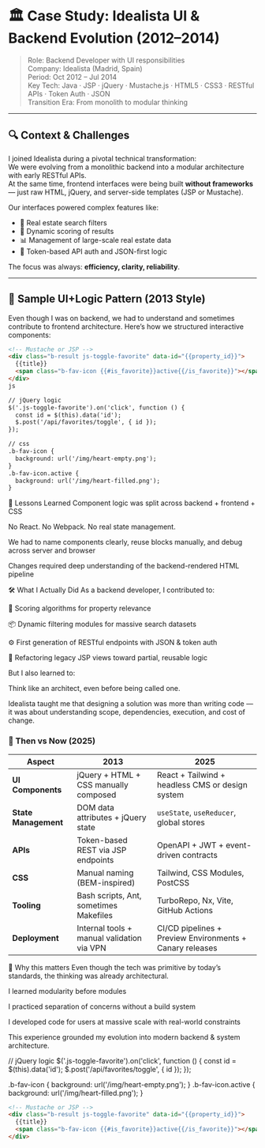 # 🏛️ Case Study: Idealista UI & Backend Evolution (2012–2014)

> Role: Backend Developer with UI responsibilities  
> Company: Idealista (Madrid, Spain)  
> Period: Oct 2012 – Jul 2014  
> Key Tech: Java · JSP · jQuery · Mustache.js · HTML5 · CSS3 · RESTful APIs · Token Auth · JSON  
> Transition Era: From monolith to modular thinking

---

## 🔍 Context & Challenges

I joined Idealista during a pivotal technical transformation:  
We were evolving from a monolithic backend into a modular architecture with early RESTful APIs.  
At the same time, frontend interfaces were being built **without frameworks** — just raw HTML, jQuery, and server-side templates (JSP or Mustache).

Our interfaces powered complex features like:

- 🔎 Real estate search filters
- 🧮 Dynamic scoring of results
- 📊 Management of large-scale real estate data
- 🔐 Token-based API auth and JSON-first logic

The focus was always: **efficiency, clarity, reliability**.

---

## 🧱 Sample UI+Logic Pattern (2013 Style)

Even though I was on backend, we had to understand and sometimes contribute to frontend architecture. Here’s how we structured interactive components:

```html
<!-- Mustache or JSP -->
<div class="b-result js-toggle-favorite" data-id="{{property_id}}">
  {{title}}
  <span class="b-fav-icon {{#is_favorite}}active{{/is_favorite}}"></span>
</div>
js

// jQuery logic
$('.js-toggle-favorite').on('click', function () {
  const id = $(this).data('id');
  $.post('/api/favorites/toggle', { id });
});

// css
.b-fav-icon {
  background: url('/img/heart-empty.png');
}
.b-fav-icon.active {
  background: url('/img/heart-filled.png');
}
```

🧠 Lessons Learned
Component logic was split across backend + frontend + CSS

No React. No Webpack. No real state management.

We had to name components clearly, reuse blocks manually, and debug across server and browser

Changes required deep understanding of the backend-rendered HTML pipeline

🛠️ What I Actually Did
As a backend developer, I contributed to:

🧮 Scoring algorithms for property relevance

📦 Dynamic filtering modules for massive search datasets

⚙️ First generation of RESTful endpoints with JSON & token auth

🔄 Refactoring legacy JSP views toward partial, reusable logic

But I also learned to:

Think like an architect, even before being called one.

Idealista taught me that designing a solution was more than writing code — it was about understanding scope, dependencies, execution, and cost of change.

### 🔁 Then vs Now (2025)

| **Aspect**         | **2013**                                              | **2025**                                                 |
|--------------------|-------------------------------------------------------|----------------------------------------------------------|
| **UI Components**  | jQuery + HTML + CSS manually composed                 | React + Tailwind + headless CMS or design system         |
| **State Management** | DOM data attributes + jQuery state                  | `useState`, `useReducer`, global stores                  |
| **APIs**           | Token-based REST via JSP endpoints                    | OpenAPI + JWT + event-driven contracts                   |
| **CSS**            | Manual naming (BEM-inspired)                          | Tailwind, CSS Modules, PostCSS                           |
| **Tooling**        | Bash scripts, Ant, sometimes Makefiles                | TurboRepo, Nx, Vite, GitHub Actions                      |
| **Deployment**     | Internal tools + manual validation via VPN            | CI/CD pipelines + Preview Environments + Canary releases |

📌 Why this matters
Even though the tech was primitive by today’s standards, the thinking was already architectural.

I learned modularity before modules

I practiced separation of concerns without a build system

I developed code for users at massive scale with real-world constraints

This experience grounded my evolution into modern backend & system architecture.

// jQuery logic
$('.js-toggle-favorite').on('click', function () {
  const id = $(this).data('id');
  $.post('/api/favorites/toggle', { id });
});

.b-fav-icon {
  background: url('/img/heart-empty.png');
}
.b-fav-icon.active {
  background: url('/img/heart-filled.png');
}

```html
<!-- Mustache or JSP -->
<div class="b-result js-toggle-favorite" data-id="{{property_id}}">
  {{title}}
  <span class="b-fav-icon {{#is_favorite}}active{{/is_favorite}}"></span>
</div>
```
